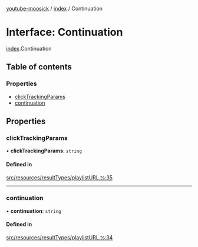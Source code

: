 [youtube-moosick](../README.md) / [index](../modules/index.md) / Continuation

# Interface: Continuation

[index](../modules/index.md).Continuation

## Table of contents

### Properties

- [clickTrackingParams](index.Continuation.md#clicktrackingparams)
- [continuation](index.Continuation.md#continuation)

## Properties

### clickTrackingParams

• **clickTrackingParams**: `string`

#### Defined in

[src/resources/resultTypes/playlistURL.ts:35](https://github.com/EvasiveXkiller/youtube-moosick/blob/f5f31ec/src/resources/resultTypes/playlistURL.ts#L35)

___

### continuation

• **continuation**: `string`

#### Defined in

[src/resources/resultTypes/playlistURL.ts:34](https://github.com/EvasiveXkiller/youtube-moosick/blob/f5f31ec/src/resources/resultTypes/playlistURL.ts#L34)
